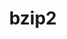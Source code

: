 ---
title: "bzip2"
layout: cache
categories: [package, develop-2024-03-24]
meta: {"versions": ["1.0.8"], "compilers": ["apple-clang@=15.0.0", "cce@=15.0.1", "gcc@=10.3.0", "gcc@=11.1.0", "gcc@=11.4.0", "gcc@=12.3.0", "gcc@=7.3.1", "gcc@=7.5.0", "gcc@=9.4.0", "oneapi@=2023.2.0", "oneapi@=2024.0.0"], "oss": ["amzn2", "rhel8", "sle_hpc15", "ubuntu18.04", "ubuntu20.04", "ubuntu22.04", "ventura"], "platforms": ["darwin", "linux"], "targets": ["aarch64", "neoverse_n1", "neoverse_v1", "neoverse_v2", "ppc64le", "x86_64_v3", "x86_64_v4", "zen4"], "stacks": ["aws-isc", "aws-isc-aarch64", "aws-pcluster-neoverse_v1", "aws-pcluster-x86_64_v4", "build_systems", "data-vis-sdk", "developer-tools", "e4s", "e4s-cray-rhel", "e4s-cray-sles", "e4s-neoverse-v2", "e4s-neoverse_v1", "e4s-oneapi", "e4s-power", "e4s-rocm-external", "ml-darwin-aarch64-mps", "ml-linux-x86_64-cpu", "ml-linux-x86_64-cuda", "ml-linux-x86_64-rocm", "radiuss", "radiuss-aws", "radiuss-aws-aarch64", "root", "tutorial"], "num_specs": 18, "num_specs_by_stack": {"ml-darwin-aarch64-mps": 1, "root": 18, "aws-isc-aarch64": 2, "radiuss-aws-aarch64": 2, "aws-pcluster-neoverse_v1": 2, "aws-isc": 1, "radiuss-aws": 1, "e4s-cray-rhel": 1, "aws-pcluster-x86_64_v4": 2, "e4s-power": 1, "radiuss": 1, "build_systems": 1, "developer-tools": 1, "e4s-cray-sles": 1, "data-vis-sdk": 1, "e4s-neoverse_v1": 1, "e4s-neoverse-v2": 1, "ml-linux-x86_64-cpu": 1, "e4s-rocm-external": 1, "ml-linux-x86_64-rocm": 1, "ml-linux-x86_64-cuda": 1, "tutorial": 2, "e4s": 1, "e4s-oneapi": 1}}
spec_details: [{"hash": "4sagfutlgwl35so2sa52kzoi6h2nrhdm", "compiler": "apple-clang@=15.0.0", "versions": ["1.0.8"], "os": "ventura", "platform": "darwin", "target": "aarch64", "variants": ["build_system=generic", "~debug", "~pic", "+shared"], "stacks": ["ml-darwin-aarch64-mps", "root"], "size": "-", "tarball": "https://binaries.spack.io/develop-2024-03-24/build_cache/darwin-ventura-aarch64/apple-clang-15.0.0/bzip2-1.0.8/darwin-ventura-aarch64-apple-clang-15.0.0-bzip2-1.0.8-4sagfutlgwl35so2sa52kzoi6h2nrhdm.spack"}, {"hash": "vc7tvcqd2zjefh54udvklmoepvctvq3s", "compiler": "gcc@=7.3.1", "versions": ["1.0.8"], "os": "amzn2", "platform": "linux", "target": "aarch64", "variants": ["build_system=generic", "~debug", "~pic", "+shared"], "stacks": ["aws-isc-aarch64", "radiuss-aws-aarch64", "root"], "size": "-", "tarball": "https://binaries.spack.io/develop-2024-03-24/build_cache/linux-amzn2-aarch64/gcc-7.3.1/bzip2-1.0.8/linux-amzn2-aarch64-gcc-7.3.1-bzip2-1.0.8-vc7tvcqd2zjefh54udvklmoepvctvq3s.spack"}, {"hash": "qmrla75g2w6ab2iaxsmxrlyzibbllccd", "compiler": "gcc@=12.3.0", "versions": ["1.0.8"], "os": "amzn2", "platform": "linux", "target": "neoverse_n1", "variants": ["build_system=generic", "~debug", "~pic", "+shared"], "stacks": ["aws-pcluster-neoverse_v1", "root"], "size": "-", "tarball": "https://binaries.spack.io/develop-2024-03-24/build_cache/linux-amzn2-neoverse_n1/gcc-12.3.0/bzip2-1.0.8/linux-amzn2-neoverse_n1-gcc-12.3.0-bzip2-1.0.8-qmrla75g2w6ab2iaxsmxrlyzibbllccd.spack"}, {"hash": "svifpc3ytbg53iyalutljaye32cmtpu5", "compiler": "gcc@=7.3.1", "versions": ["1.0.8"], "os": "amzn2", "platform": "linux", "target": "neoverse_n1", "variants": ["build_system=generic", "~debug", "~pic", "+shared"], "stacks": ["aws-isc-aarch64", "radiuss-aws-aarch64", "root"], "size": "-", "tarball": "https://binaries.spack.io/develop-2024-03-24/build_cache/linux-amzn2-neoverse_n1/gcc-7.3.1/bzip2-1.0.8/linux-amzn2-neoverse_n1-gcc-7.3.1-bzip2-1.0.8-svifpc3ytbg53iyalutljaye32cmtpu5.spack"}, {"hash": "kicczfnql7bsglyesmcrhxjzr6ywkotk", "compiler": "gcc@=7.3.1", "versions": ["1.0.8"], "os": "amzn2", "platform": "linux", "target": "x86_64_v3", "variants": ["build_system=generic", "~debug", "~pic", "+shared"], "stacks": ["aws-isc", "radiuss-aws", "root"], "size": "-", "tarball": "https://binaries.spack.io/develop-2024-03-24/build_cache/linux-amzn2-x86_64_v3/gcc-7.3.1/bzip2-1.0.8/linux-amzn2-x86_64_v3-gcc-7.3.1-bzip2-1.0.8-kicczfnql7bsglyesmcrhxjzr6ywkotk.spack"}, {"hash": "2i5chgopape4priu544gwgl3nrrc63hh", "compiler": "gcc@=12.3.0", "versions": ["1.0.8"], "os": "amzn2", "platform": "linux", "target": "neoverse_v1", "variants": ["build_system=generic", "~debug", "~pic", "+shared"], "stacks": ["aws-pcluster-neoverse_v1", "root"], "size": "-", "tarball": "https://binaries.spack.io/develop-2024-03-24/build_cache/linux-amzn2-neoverse_v1/gcc-12.3.0/bzip2-1.0.8/linux-amzn2-neoverse_v1-gcc-12.3.0-bzip2-1.0.8-2i5chgopape4priu544gwgl3nrrc63hh.spack"}, {"hash": "6tkdk7njq3v54s2t3udlj6rbz5evaiv4", "compiler": "cce@=15.0.1", "versions": ["1.0.8"], "os": "rhel8", "platform": "linux", "target": "zen4", "variants": ["build_system=generic", "~debug", "~pic", "+shared"], "stacks": ["e4s-cray-rhel", "root"], "size": "-", "tarball": "https://binaries.spack.io/develop-2024-03-24/build_cache/linux-rhel8-zen4/cce-15.0.1/bzip2-1.0.8/linux-rhel8-zen4-cce-15.0.1-bzip2-1.0.8-6tkdk7njq3v54s2t3udlj6rbz5evaiv4.spack"}, {"hash": "lwh4ckhkfqwjgmr4zfjhglcm6mqzj5rx", "compiler": "oneapi@=2023.2.0", "versions": ["1.0.8"], "os": "amzn2", "platform": "linux", "target": "x86_64_v3", "variants": ["build_system=generic", "~debug", "~pic", "+shared"], "stacks": ["aws-pcluster-x86_64_v4", "root"], "size": "-", "tarball": "https://binaries.spack.io/develop-2024-03-24/build_cache/linux-amzn2-x86_64_v3/oneapi-2023.2.0/bzip2-1.0.8/linux-amzn2-x86_64_v3-oneapi-2023.2.0-bzip2-1.0.8-lwh4ckhkfqwjgmr4zfjhglcm6mqzj5rx.spack"}, {"hash": "73vljv3zlyfiz7wr5bkfrdwgjoqn3t7q", "compiler": "oneapi@=2023.2.0", "versions": ["1.0.8"], "os": "amzn2", "platform": "linux", "target": "x86_64_v4", "variants": ["build_system=generic", "~debug", "~pic", "+shared"], "stacks": ["aws-pcluster-x86_64_v4", "root"], "size": "-", "tarball": "https://binaries.spack.io/develop-2024-03-24/build_cache/linux-amzn2-x86_64_v4/oneapi-2023.2.0/bzip2-1.0.8/linux-amzn2-x86_64_v4-oneapi-2023.2.0-bzip2-1.0.8-73vljv3zlyfiz7wr5bkfrdwgjoqn3t7q.spack"}, {"hash": "jc4ic6ckofdxhezmcoul2etwagei5jgs", "compiler": "gcc@=9.4.0", "versions": ["1.0.8"], "os": "ubuntu20.04", "platform": "linux", "target": "ppc64le", "variants": ["build_system=generic", "~debug", "~pic", "+shared"], "stacks": ["e4s-power", "root"], "size": "-", "tarball": "https://binaries.spack.io/develop-2024-03-24/build_cache/linux-ubuntu20.04-ppc64le/gcc-9.4.0/bzip2-1.0.8/linux-ubuntu20.04-ppc64le-gcc-9.4.0-bzip2-1.0.8-jc4ic6ckofdxhezmcoul2etwagei5jgs.spack"}, {"hash": "mjfnero7fmcqwfh52xxzirqw3d4oca6y", "compiler": "gcc@=7.5.0", "versions": ["1.0.8"], "os": "ubuntu18.04", "platform": "linux", "target": "x86_64_v3", "variants": ["build_system=generic", "~debug", "~pic", "+shared"], "stacks": ["radiuss", "build_systems", "developer-tools", "root"], "size": "-", "tarball": "https://binaries.spack.io/develop-2024-03-24/build_cache/linux-ubuntu18.04-x86_64_v3/gcc-7.5.0/bzip2-1.0.8/linux-ubuntu18.04-x86_64_v3-gcc-7.5.0-bzip2-1.0.8-mjfnero7fmcqwfh52xxzirqw3d4oca6y.spack"}, {"hash": "oghx43bo5x2yedhz5kzwsc64zqdugiba", "compiler": "gcc@=10.3.0", "versions": ["1.0.8"], "os": "sle_hpc15", "platform": "linux", "target": "x86_64_v4", "variants": ["build_system=generic", "~debug", "~pic", "+shared"], "stacks": ["e4s-cray-sles", "root"], "size": "-", "tarball": "https://binaries.spack.io/develop-2024-03-24/build_cache/linux-sle_hpc15-x86_64_v4/gcc-10.3.0/bzip2-1.0.8/linux-sle_hpc15-x86_64_v4-gcc-10.3.0-bzip2-1.0.8-oghx43bo5x2yedhz5kzwsc64zqdugiba.spack"}, {"hash": "dtqvub2dskfpkq7r7ldgscxhvj3xybwy", "compiler": "gcc@=11.1.0", "versions": ["1.0.8"], "os": "ubuntu20.04", "platform": "linux", "target": "x86_64_v3", "variants": ["build_system=generic", "~debug", "~pic", "+shared"], "stacks": ["data-vis-sdk", "root"], "size": "-", "tarball": "https://binaries.spack.io/develop-2024-03-24/build_cache/linux-ubuntu20.04-x86_64_v3/gcc-11.1.0/bzip2-1.0.8/linux-ubuntu20.04-x86_64_v3-gcc-11.1.0-bzip2-1.0.8-dtqvub2dskfpkq7r7ldgscxhvj3xybwy.spack"}, {"hash": "4ojtqzb4j72wafqfe6lkia4qamqupeqa", "compiler": "gcc@=11.4.0", "versions": ["1.0.8"], "os": "ubuntu22.04", "platform": "linux", "target": "neoverse_v1", "variants": ["build_system=generic", "~debug", "~pic", "+shared"], "stacks": ["e4s-neoverse_v1", "root"], "size": "-", "tarball": "https://binaries.spack.io/develop-2024-03-24/build_cache/linux-ubuntu22.04-neoverse_v1/gcc-11.4.0/bzip2-1.0.8/linux-ubuntu22.04-neoverse_v1-gcc-11.4.0-bzip2-1.0.8-4ojtqzb4j72wafqfe6lkia4qamqupeqa.spack"}, {"hash": "fkaouo5j465psh6ax2vjtsvyhf4yypwx", "compiler": "gcc@=11.4.0", "versions": ["1.0.8"], "os": "ubuntu22.04", "platform": "linux", "target": "neoverse_v2", "variants": ["build_system=generic", "~debug", "~pic", "+shared"], "stacks": ["e4s-neoverse-v2", "root"], "size": "-", "tarball": "https://binaries.spack.io/develop-2024-03-24/build_cache/linux-ubuntu22.04-neoverse_v2/gcc-11.4.0/bzip2-1.0.8/linux-ubuntu22.04-neoverse_v2-gcc-11.4.0-bzip2-1.0.8-fkaouo5j465psh6ax2vjtsvyhf4yypwx.spack"}, {"hash": "z4flfumkbxpbqmv72hf5qo4noznwjjsd", "compiler": "gcc@=11.4.0", "versions": ["1.0.8"], "os": "ubuntu22.04", "platform": "linux", "target": "x86_64_v3", "variants": ["build_system=generic", "~debug", "~pic", "+shared"], "stacks": ["root", "ml-linux-x86_64-cpu", "e4s-rocm-external", "ml-linux-x86_64-rocm", "ml-linux-x86_64-cuda", "tutorial", "e4s"], "size": "-", "tarball": "https://binaries.spack.io/develop-2024-03-24/build_cache/linux-ubuntu22.04-x86_64_v3/gcc-11.4.0/bzip2-1.0.8/linux-ubuntu22.04-x86_64_v3-gcc-11.4.0-bzip2-1.0.8-z4flfumkbxpbqmv72hf5qo4noznwjjsd.spack"}, {"hash": "2cvv726pcmkzvwz7ifghuhic5pyct5wm", "compiler": "oneapi@=2024.0.0", "versions": ["1.0.8"], "os": "ubuntu22.04", "platform": "linux", "target": "x86_64_v3", "variants": ["build_system=generic", "~debug", "~pic", "+shared"], "stacks": ["e4s-oneapi", "root"], "size": "-", "tarball": "https://binaries.spack.io/develop-2024-03-24/build_cache/linux-ubuntu22.04-x86_64_v3/oneapi-2024.0.0/bzip2-1.0.8/linux-ubuntu22.04-x86_64_v3-oneapi-2024.0.0-bzip2-1.0.8-2cvv726pcmkzvwz7ifghuhic5pyct5wm.spack"}, {"hash": "6iaczrckiengumpeltqiti7p3zaiyst7", "compiler": "gcc@=12.3.0", "versions": ["1.0.8"], "os": "ubuntu22.04", "platform": "linux", "target": "x86_64_v3", "variants": ["build_system=generic", "~debug", "~pic", "+shared"], "stacks": ["tutorial", "root"], "size": "-", "tarball": "https://binaries.spack.io/develop-2024-03-24/build_cache/linux-ubuntu22.04-x86_64_v3/gcc-12.3.0/bzip2-1.0.8/linux-ubuntu22.04-x86_64_v3-gcc-12.3.0-bzip2-1.0.8-6iaczrckiengumpeltqiti7p3zaiyst7.spack"}]
---